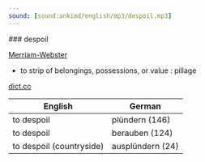 ```yaml
---
sound: [sound:ankimd/english/mp3/despoil.mp3]
---
```


\### despoil

[Merriam-Webster](https://www.merriam-webster.com/dictionary/despoil)

- to strip of belongings, possessions, or value : pillage

[dict.cc](https://www.dict.cc/despoil)

| English        | German       |
| -------------- | ------------ |
| to despoil | plündern (146) |
| to despoil | berauben (124) |
| to despoil (countryside) | ausplündern (24) |

